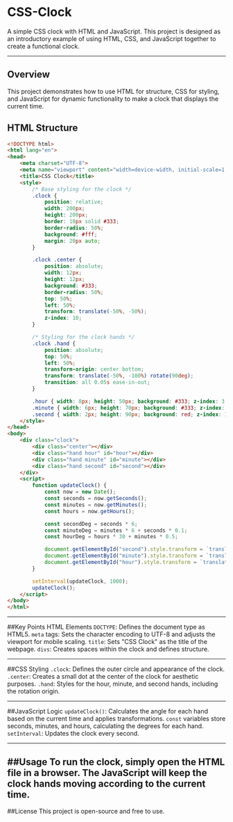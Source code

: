 # CSS-Clock

A simple CSS clock with HTML and JavaScript. This project is designed as an introductory example of using HTML, CSS, and JavaScript together to create a functional clock.

---

## Overview

This project demonstrates how to use HTML for structure, CSS for styling, and JavaScript for dynamic functionality to make a clock that displays the current time.

## HTML Structure

```html
<!DOCTYPE html>
<html lang="en">
<head>
    <meta charset="UTF-8">
    <meta name="viewport" content="width=device-width, initial-scale=1.0">
    <title>CSS Clock</title>
    <style>
        /* Base styling for the clock */
        .clock {
            position: relative;
            width: 200px;
            height: 200px;
            border: 10px solid #333;
            border-radius: 50%;
            background: #fff;
            margin: 20px auto;
        }

        .clock .center {
            position: absolute;
            width: 12px;
            height: 12px;
            background: #333;
            border-radius: 50%;
            top: 50%;
            left: 50%;
            transform: translate(-50%, -50%);
            z-index: 10;
        }

        /* Styling for the clock hands */
        .clock .hand {
            position: absolute;
            top: 50%;
            left: 50%;
            transform-origin: center bottom;
            transform: translate(-50%, -100%) rotate(90deg);
            transition: all 0.05s ease-in-out;
        }

        .hour { width: 8px; height: 50px; background: #333; z-index: 3; }
        .minute { width: 6px; height: 70px; background: #333; z-index: 2; }
        .second { width: 2px; height: 90px; background: red; z-index: 1; }
    </style>
</head>
<body>
    <div class="clock">
        <div class="center"></div>
        <div class="hand hour" id="hour"></div>
        <div class="hand minute" id="minute"></div>
        <div class="hand second" id="second"></div>
    </div>
    <script>
        function updateClock() {
            const now = new Date();
            const seconds = now.getSeconds();
            const minutes = now.getMinutes();
            const hours = now.getHours();

            const secondDeg = seconds * 6;
            const minuteDeg = minutes * 6 + seconds * 0.1;
            const hourDeg = hours * 30 + minutes * 0.5;

            document.getElementById("second").style.transform = `translate(-50%, -100%) rotate(${secondDeg}deg)`;
            document.getElementById("minute").style.transform = `translate(-50%, -100%) rotate(${minuteDeg}deg)`;
            document.getElementById("hour").style.transform = `translate(-50%, -100%) rotate(${hourDeg}deg)`;
        }

        setInterval(updateClock, 1000);
        updateClock();
    </script>
</body>
</html>
```
---

##Key Points
HTML Elements
`DOCTYPE`: Defines the document type as HTML5.
`meta` tags: Sets the character encoding to UTF-8 and adjusts the viewport for mobile scaling.
`title`: Sets "CSS Clock" as the title of the webpage.
`divs`: Creates spaces within the clock and defines structure.

---
##CSS Styling
`.clock`: Defines the outer circle and appearance of the clock.
`.center`: Creates a small dot at the center of the clock for aesthetic purposes.
`.hand`: Styles for the hour, minute, and second hands, including the rotation origin.

---
##JavaScript Logic
`updateClock()`: Calculates the angle for each hand based on the current time and applies transformations.
`const` variables store seconds, minutes, and hours, calculating the degrees for each hand.
`setInterval`: Updates the clock every second.

---
##Usage
To run the clock, simply open the HTML file in a browser. The JavaScript will keep the clock hands moving according to the current time.
---
##License
This project is open-source and free to use.

